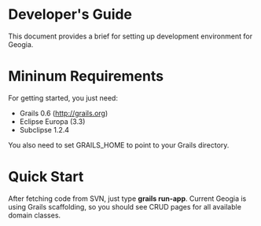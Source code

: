 # Developer's Guide #

This document provides a brief for setting up development environment for Geogia.

# Mininum Requirements #

For getting started, you just need:

  * Grails 0.6 (http://grails.org)
  * Eclipse Europa (3.3)
  * Subclipse 1.2.4

You also need to set GRAILS\_HOME to point to your Grails directory.

# Quick Start #

After fetching code from SVN, just type **grails run-app**.
Current Geogia is using Grails scaffolding, so you should see CRUD pages for all available domain classes.